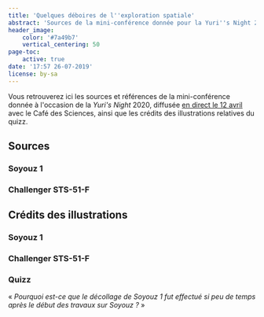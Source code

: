 ```yaml
---
title: 'Quelques déboires de l''exploration spatiale'
abstract: 'Sources de la mini-conférence donnée pour la Yuri''s Night 2020, en direct avec le Café des Sciences'
header_image:
    color: '#7a49b7'
    vertical_centering: 50
page-toc:
    active: true
date: '17:57 26-07-2019'
license: by-sa
---
```


Vous retrouverez ici les sources et références de la mini-conférence donnée à l'occasion de la _Yuri's Night_ 2020, diffusée [en direct le 12 avril](https://twitch.tv/cafedessciences) avec le Café des Sciences, ainsi que les crédits des illustrations relatives du quizz.

## Sources

### Soyouz 1

### Challenger STS-51-F

## Crédits des illustrations

### Soyouz 1

### Challenger STS-51-F

### Quizz

« _Pourquoi est-ce que le décollage de Soyouz 1 fut effectué si peu de temps après le début des travaux sur Soyouz ?_ »